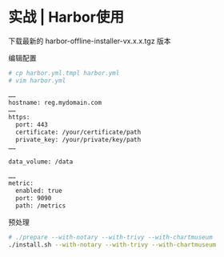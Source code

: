 # 实战 | Harbor使用





下载最新的 harbor-offline-installer-vx.x.x.tgz 版本

编辑配置

```bash
# cp harbor.yml.tmpl harbor.yml
# vim harbor.yml

……
hostname: reg.mydomain.com
……
https:
  port: 443
  certificate: /your/certificate/path
  private_key: /your/private/key/path  
……

data_volume: /data

……
metric:
  enabled: true
  port: 9090
  path: /metrics

```

预处理

```bash
# ./prepare --with-notary --with-trivy --with-chartmuseum
./install.sh --with-notary --with-trivy --with-chartmuseum
```

